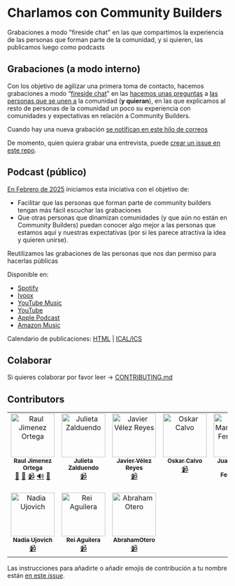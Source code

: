 # Charlamos con Community Builders

Grabaciones a modo "fireside chat" en las que compartimos la experiencia de las personas que forman parte de la comunidad, y si quieren, las publicamos luego como podcasts

## Grabaciones (a modo interno)

Con los objetivo de agilizar una primera toma de contacto, hacemos grabaciones a modo “[fireside chat](https://docs.google.com/presentation/d/1PD9rEqv1Gtyjc8BLMEJj8-9GYkPUAq_FAxoEnK5BJjM/edit#slide=id.g2f13e987946_0_1091)” en las [hacemos unas preguntas](https://docs.google.com/document/d/1Owqsk_bkLD_sKQftIt5UnfdrdMIxX470zyS24wD3m1c/edit) a [las personas que se unen a](https://docs.google.com/presentation/d/1ResYtqrRDQIEJwsloYyW5NH1FRQJIwSqAJeuplY3bno/edit#slide=id.g2e29525fa3a_0_136) la comunidad (**y quieran**), en las que explicamos al resto de personas de la comunidad un poco su experiencia con comunidades y expectativas en relación a Community Builders.

Cuando hay una nueva grabación [se notifican en este hilo de correos](https://groups.google.com/g/community-builders-es/c/2AC8dMKNF00/m/oS9v5TfCAAAJ)

De momento, quien quiera grabar una entrevista, puede [crear un issue en este repo](https://github.com/ComBuildersES/charlamos-con-community-builders/issues?q=sort%3Aupdated-desc+is%3Aissue+is%3Aopen).

## Podcast (público)

[En Febrero de 2025](https://groups.google.com/g/community-builders-es/c/T3pU9Syints) iniciamos esta iniciativa con el objetivo de:
* Facilitar que las personas que forman parte de community builders tengan más fácil escuchar las grabaciones
* Que otras personas que dinamizan comunidades (y que aún no están en Community Builders) puedan conocer algo mejor a las personas que estamos aquí y nuestras expectativas (por si les parece atractiva la idea y quieren unirse).

Reutilizamos las grabaciones de las personas que nos dan permiso para hacerlas públicas

Disponible en: 
* [Spotify](https://open.spotify.com/show/39Y4g82vPBPP0lsStqJiby?si=q5hSZK0sTkude1orlQTLiw&nd=1&dlsi=cede339d188c481b)
* [Ivoox](https://www.ivoox.com/podcast-charlamos-community-builders_sq_f12524565_1.html)
* [YouTube Music](https://music.youtube.com/playlist?list=PLmBMB-ENmVN239WvtkEE2rXOGnz4HOuGs)
* [YouTube](https://www.youtube.com/playlist?list=PLmBMB-ENmVN239WvtkEE2rXOGnz4HOuGs)
* [Apple Podcast](https://podcasts.apple.com/us/podcast/charlamos-con-community-builders/id1796801311)
* [Amazon Music](https://music.amazon.com/podcasts/e06008c0-5c0a-4325-b7fa-81feae2f4b09/charlamos-con-community-builders)

Calendario de publicaciones: [HTML](https://calendar.google.com/calendar/embed?src=6d4c329fa3e62584964d720479a53708e0e84144eeed1360636e0d2765e9610b%40group.calendar.google.com&ctz=Europe%2FMadrid) | [ICAL/ICS](https://calendar.google.com/calendar/ical/6d4c329fa3e62584964d720479a53708e0e84144eeed1360636e0d2765e9610b%40group.calendar.google.com/public/basic.ics)

## Colaborar

Si quieres colaborar por favor leer -> [CONTRIBUTING.md](CONTRIBUTING.md])

## Contributors

<!-- ALL-CONTRIBUTORS-LIST:START - Do not remove or modify this section -->
<!-- prettier-ignore-start -->
<!-- markdownlint-disable -->
<table>
  <tbody>
    <tr>
      <td align="center" valign="top" width="14.28%"><a href="https://www.rauljimenez.info"><img src="https://avatars.githubusercontent.com/u/826965?v=4?s=100" width="100px;" alt="Raul Jimenez Ortega"/><br /><sub><b>Raul Jimenez Ortega</b></sub></a><br /><a href="#projectManagement-hhkaos" title="Project Management">📆</a> <a href="#promotion-hhkaos" title="Promotion">📣</a> <a href="#video-hhkaos" title="Videos">📹</a> <a href="#audio-hhkaos" title="Audio">🔊</a> <a href="#ideas-hhkaos" title="Ideas, Planning, & Feedback">🤔</a></td>
      <td align="center" valign="top" width="14.28%"><a href="https://www.mytechplan.com/"><img src="https://avatars.githubusercontent.com/u/98886279?v=4?s=100" width="100px;" alt="Julieta Zalduendo"/><br /><sub><b>Julieta Zalduendo</b></sub></a><br /><a href="#video-julietazalduendo" title="Videos">📹</a></td>
      <td align="center" valign="top" width="14.28%"><a href="http://javiervelezreyes.com"><img src="https://avatars.githubusercontent.com/u/6446073?v=4?s=100" width="100px;" alt="Javier Vélez Reyes"/><br /><sub><b>Javier Vélez Reyes</b></sub></a><br /><a href="#video-javiervelezreyes" title="Videos">📹</a></td>
      <td align="center" valign="top" width="14.28%"><a href="https://github.com/oskarcalvo"><img src="https://avatars.githubusercontent.com/u/85880?v=4?s=100" width="100px;" alt="Oskar Calvo"/><br /><sub><b>Oskar Calvo</b></sub></a><br /><a href="#video-oskarcalvo" title="Videos">📹</a></td>
      <td align="center" valign="top" width="14.28%"><a href="https://linktr.ee/neovasili"><img src="https://avatars.githubusercontent.com/u/6529592?v=4?s=100" width="100px;" alt="Juan Manuel Ruiz Fernández"/><br /><sub><b>Juan Manuel Ruiz Fernández</b></sub></a><br /><a href="#video-neovasili" title="Videos">📹</a></td>
      <td align="center" valign="top" width="14.28%"><a href="http://anabuigues.com"><img src="https://avatars.githubusercontent.com/u/592441?v=4?s=100" width="100px;" alt="Ana Buigues"/><br /><sub><b>Ana Buigues</b></sub></a><br /><a href="#video-anabuigues" title="Videos">📹</a></td>
      <td align="center" valign="top" width="14.28%"><a href="https://yisus82.github.io/"><img src="https://avatars.githubusercontent.com/u/7774855?v=4?s=100" width="100px;" alt="Jesús Ángel Pérez-Roca Fernández"/><br /><sub><b>Jesús Ángel Pérez-Roca Fernández</b></sub></a><br /><a href="#video-yisus82" title="Videos">📹</a> <a href="#promotion-yisus82" title="Promotion">📣</a></td>
    </tr>
    <tr>
      <td align="center" valign="top" width="14.28%"><a href="https://www.linkedin.com/in/nadiaujovich/"><img src="https://avatars.githubusercontent.com/u/48018975?v=4?s=100" width="100px;" alt="Nadia Ujovich"/><br /><sub><b>Nadia Ujovich</b></sub></a><br /><a href="#video-nujovich" title="Videos">📹</a></td>
      <td align="center" valign="top" width="14.28%"><a href="http://reiaguilera.com"><img src="https://avatars.githubusercontent.com/u/186906?v=4?s=100" width="100px;" alt="Rei Aguilera"/><br /><sub><b>Rei Aguilera</b></sub></a><br /><a href="#video-reiaguilera" title="Videos">📹</a></td>
      <td align="center" valign="top" width="14.28%"><a href="https://github.com/AbrahamOtero"><img src="https://avatars.githubusercontent.com/u/5107030?v=4?s=100" width="100px;" alt="AbrahamOtero"/><br /><sub><b>AbrahamOtero</b></sub></a><br /><a href="#video-AbrahamOtero" title="Videos">📹</a></td>
    </tr>
  </tbody>
</table>

<!-- markdownlint-restore -->
<!-- prettier-ignore-end -->

<!-- ALL-CONTRIBUTORS-LIST:END -->

Las instrucciones para añadirte o añadir emojis de contribución a tu nombre están [en este *issue*](https://github.com/ComBuildersES/charlamos-con-community-builders/issues/8). 

